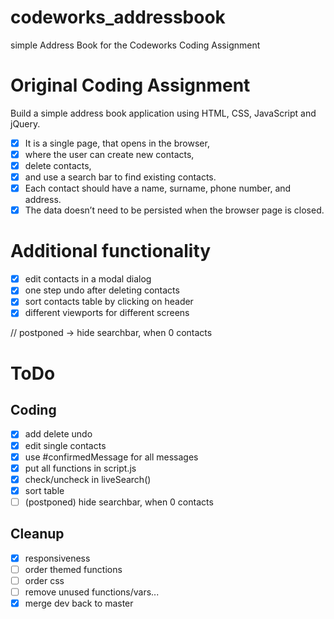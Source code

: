 # codeworks_addressbook
simple Address Book for the Codeworks Coding Assignment

# Original Coding Assignment
Build a simple address book application using HTML, CSS, JavaScript and jQuery.
- [x] It is a single page, that opens in the browser,
- [x] where the user can create new contacts,
- [x] delete contacts,
- [x] and use a search bar to find existing contacts.
- [x] Each contact should have a name, surname, phone number, and address.
- [x] The data doesn’t need to be persisted when the browser page is closed.

# Additional functionality
- [x] edit contacts in a modal dialog
- [x] one step undo after deleting contacts
- [x] sort contacts table by clicking on header
- [x] different viewports for different screens

// postponed -> hide searchbar, when 0 contacts

# ToDo


  ## Coding
  - [x] add delete undo
  - [x] edit single contacts
  - [x] use #confirmedMessage for all messages
  - [x] put all functions in script.js
  - [x] check/uncheck in liveSearch()
  - [x] sort table
  - [ ] (postponed) hide searchbar, when 0 contacts

  ## Cleanup
  - [x] responsiveness
  - [ ] order themed functions
  - [ ] order css
  - [ ] remove unused functions/vars...
  - [x] merge dev back to master
